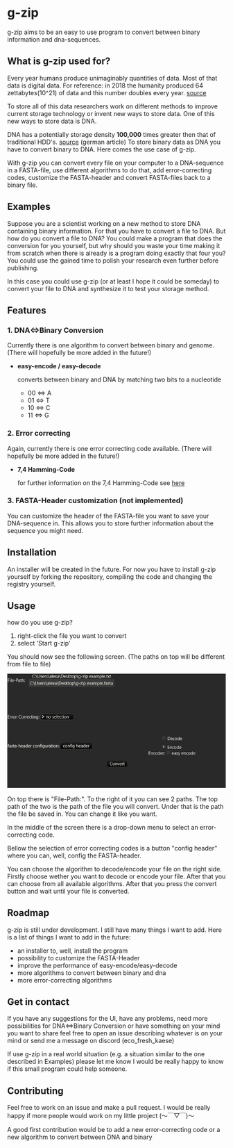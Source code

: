 # **g-zip**

g-zip aims to be an easy to use program to convert between binary information and dna-sequences.

## **What is g-zip used for?**
Every year humans produce unimaginably quantities of data. Most of that data is digital data.
For reference: in 2018 the humanity produced 64 zettabytes(10^21) of data and this number doubles every year. [source](https://rivery.io/blog/big-data-statistics-how-much-data-is-there-in-the-world/)

To store all of this data researchers work on different methods to improve current storage technology or invent new ways to store data. One of this new ways to store data is DNA.

DNA has a potentially storage density **100,000** times greater then that of traditional HDD's. [source](https://www.derstandard.de/story/2000077616743/bioinformatiker-dna-speicher-kann-man-nicht-hacken) (german article) To store binary data as DNA you have to convert binary to DNA. Here comes the use case of g-zip.

With g-zip you can convert every file on your computer to a DNA-sequence in a FASTA-file, use different algorithms to do that, add error-correcting codes, customize the FASTA-header and convert FASTA-files back to a binary file.

## **Examples**
Suppose you are a scientist working on a new method to store DNA containing binary information. For that you have to convert a file to DNA. But how do you convert a file to DNA? You could make a program that does the conversion for you yourself, but why should you waste your time making it from scratch when there is already is a program doing exactly that four you? You could use the gained time to polish your research even further before publishing.

In this case you could use g-zip (or at least I hope it could be someday) to convert your file to DNA and synthesize it to test your storage method.

## **Features**
### **1. DNA⇔Binary Conversion**
Currently there is one algorithm to convert between binary and genome. (There will hopefully be more added in the future!)
- **easy-encode / easy-decode**

    converts between binary and DNA by matching two bits to a nucleotide
    - 00 ⇔ A
    - 01 ⇔ T
    - 10 ⇔ C
    - 11 ⇔ G

### **2. Error correcting**
Again, currently there is one error correcting code available. (There will hopefully be more added in the future!)
- **7,4 Hamming-Code**

    for further information on the 7,4 Hamming-Code see [here](https://en.wikipedia.org/wiki/Hamming(7,4))

### **3. FASTA-Header customization** (not implemented)
You can customize the header of the FASTA-file you want to save your DNA-sequence in. This allows you to store further information about the sequence you might need.


## **Installation**
An installer will be created in the future. For now you have to install g-zip yourself by forking the repository, compiling the code and changing the registry yourself.

## **Usage**
how do you use g-zip?
1. right-click the file you want to convert
2. select 'Start g-zip'
    
You should now see the following screen. (The paths on top will be different from file to file)

![g-zip after start](https://github.com/EcoFreshKase/g-zip/blob/README-creation/README%20images/g-zip%20after%20start.png)

On top there is "File-Path:". To the right of it you can see 2 paths. The top path of the two is the path of the file you will convert. Under that is the path the file be saved in. You can change it like you want.

In the middle of the screen there is a drop-down menu to select an error-correcting code.

Bellow the selection of error correcting codes is a button "config header" where you can, well, config the FASTA-header.

You can choose the algorithm to decode/encode your file on the right side. Firstly choose wether you want to decode or encode your file. After that you can choose from all available algorithms. After that you press the convert button and wait until your file is converted.


## **Roadmap**
g-zip is still under development. I still have many things I want to add. Here is a list of things I want to add in the future:
* an installer to, well, install the program
* possibility to customize the FASTA-Header
* improve the performance of easy-encode/easy-decode
* more algorithms to convert between binary and dna
* more error-correcting algorithms


## **Get in contact**
If you have any suggestions for the UI, have any problems, need more possibilities for DNA⇔Binary Conversion or have something on your mind you want to share feel free to open an issue describing whatever is on your mind or send me a message on discord (eco_fresh_kaese)

If use g-zip in a real world situation (e.g. a situation similar to the one described in Examples) please let me know I would be really happy to know if this small program could help someone.

## **Contributing**
Feel free to work on an issue and make a pull request. I would be really happy if more people would work on my little project (～￣▽￣)～

A good first contribution would be to add a new error-correcting code or a new algorithm to convert between DNA and binary